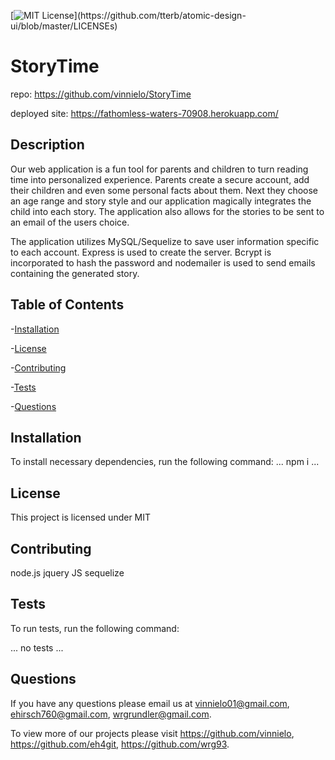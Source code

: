 [![MIT License](https://img.shields.io/apm/l/atomic-design-ui.svg?)](https://github.com/tterb/atomic-design-ui/blob/master/LICENSEs)
# StoryTime

repo: https://github.com/vinnielo/StoryTime 

deployed site: https://fathomless-waters-70908.herokuapp.com/

    
## Description
Our web application is a fun tool for parents and children to turn reading time into personalized experience.  Parents create a secure account, add their children and even some personal facts about them. Next they choose an age range and story style and our application magically integrates the child into each story. The application also allows for the stories to be sent to an email of the users choice.

The application utilizes MySQL/Sequelize to save user information specific to each account. Express is used to create the server. Bcrypt is incorporated to hash the password and nodemailer is used to send emails containing the generated story.
    
## Table of Contents
    
-[Installation](#Installation)
    
-[License](#license)

-[Contributing](#contributing)

-[Tests](#tests)
     
-[Questions](#questions)
    
## Installation
    
To install necessary dependencies, run the following command:
...
npm i
...
    
## License
    
This project is licensed under MIT
    
## Contributing
    
node.js jquery JS sequelize
    
## Tests
    
To run tests, run the following command:
  
...
no tests
...
    
## Questions
    
If you have any questions please email us at vinnielo01@gmail.com, ehirsch760@gmail.com, wrgrundler@gmail.com.

To view more of our projects please visit https://github.com/vinnielo, https://github.com/eh4git, https://github.com/wrg93.
